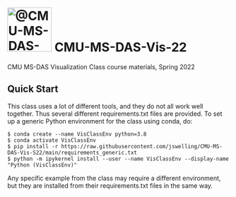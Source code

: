# <img itemprop="image" class="avatar flex-shrink-0 mb-3 mr-3 mb-md-0 mr-md-4" src="https://avatars.githubusercontent.com/u/89392827?s=200&amp;v=4" width="100" height="100" alt="@CMU-MS-DAS-Vis-Mini Spring 2022"> CMU-MS-DAS-Vis-22
CMU MS-DAS Visualization Class course materials, Spring 2022

## Quick Start ##

This class uses a lot of different tools, and they do not all work well together.  Thus several different requirements.txt files are
provided.  To set up a generic Python environment for the class using conda, do:
```
$ conda create --name VisClassEnv python=3.8
$ conda activate VisClassEnv
$ pip install -r https://raw.githubusercontent.com/jswelling/CMU-MS-DAS-Vis-S22/main/requirements_generic.txt
$ python -m ipykernel install --user --name VisClassEnv --display-name "Python (VisClassEnv)"
```
Any specific example from the class may require a different environment, but they are installed from their requirements.txt files in the same way.

